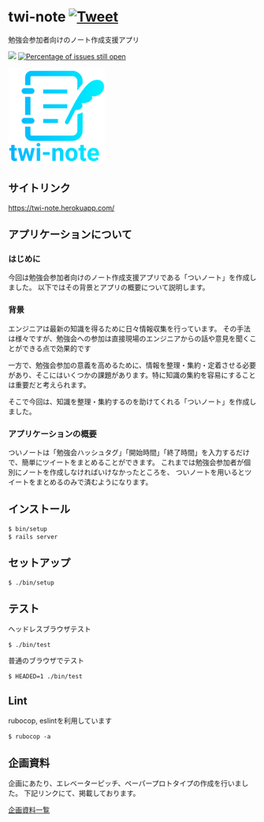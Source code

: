 # twi-note <a href="https://twitter.com/intent/tweet?url=https%3A%2F%2Fgithub.com%2Fs4na%2Ftwi-note&text=%E5%8B%89%E5%BC%B7%E4%BC%9A%E6%94%AF%E6%8F%B4%E3%82%A2%E3%83%97%E3%83%AA%E3%80%8C%E3%81%A4%E3%81%84%E3%83%8E%E3%83%BC%E3%83%88%E3%80%8D&via=s4na_penguin&hashtags=#twi-note" target="_blank">![Tweet](https://img.shields.io/twitter/url/http/shields.io.svg?style=social&logo=twitter)</a>

勉強会参加者向けのノート作成支援アプリ

[![](https://github.com/s4na/twi-note/workflows/build/badge.svg)](https://github.com/s4na/twi-note/actions)
[![Percentage of issues still open](http://isitmaintained.com/badge/open/s4na/twi-note.svg)](http://isitmaintained.com/project/s4na/twi-note "Percentage of issues still open")

[![twi-note-logo](./app/assets/images/twi-note-icon/icon-196x196.png)](https://twi-note.herokuapp.com/)

## サイトリンク

https://twi-note.herokuapp.com/

## アプリケーションについて
### はじめに
今回は勉強会参加者向けのノート作成支援アプリである「ついノート」を作成しました。
以下ではその背景とアプリの概要について説明します。

### 背景
エンジニアは最新の知識を得るために日々情報収集を行っています。
その手法は様々ですが、勉強会への参加は直接現場のエンジニアからの話や意見を聞くことができる点で効果的です

一方で、勉強会参加の意義を高めるために、情報を整理・集約・定着させる必要があり、そこにはいくつかの課題があります。特に知識の集約を容易にすることは重要だと考えられます。

そこで今回は、知識を整理・集約するのを助けてくれる「ついノート」を作成しました。

### アプリケーションの概要

ついノートは「勉強会ハッシュタグ」「開始時間」「終了時間」を入力するだけで、簡単にツイートをまとめることができます。
これまでは勉強会参加者が個別にノートを作成しなければいけなかったところを、
ついノートを用いるとツイートをまとめるのみで済むようになります。

## インストール

```
$ bin/setup
$ rails server
```

## セットアップ

```
$ ./bin/setup
```

## テスト

ヘッドレスブラウザテスト

```
$ ./bin/test
```

普通のブラウザでテスト

```
$ HEADED=1 ./bin/test
```

## Lint

rubocop, eslintを利用しています

```
$ rubocop -a
```

## 企画資料

企画にあたり、エレベーターピッチ、ペーパープロトタイプの作成を行いました。
下記リンクにて、掲載しております。

[企画資料一覧](./doc/README.md)

